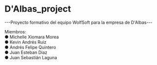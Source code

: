 # D'Albas_project
---Proyecto formativo del equipo WolfSoft para la empresa de D'Albas---
 
Miembros:<br>
● Michelle Xiomara Morea<br>
● Kevin Andrés Ruiz<br>
● Andrés Felipe Quintero<br>
● Juan Esteban Diaz<br>
● Juan Sebastián Laguna<br>
